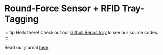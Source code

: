 # Round-Force Sensor + RFID Tray-Tagging

::: tip Hello there!
Check out our [Github Repository](https://github.com/smu-iot20-g7/FSR-RFID-Reader) to see our source codes.
:::

Read our journal [here](../journal/fsr-rfid.md).